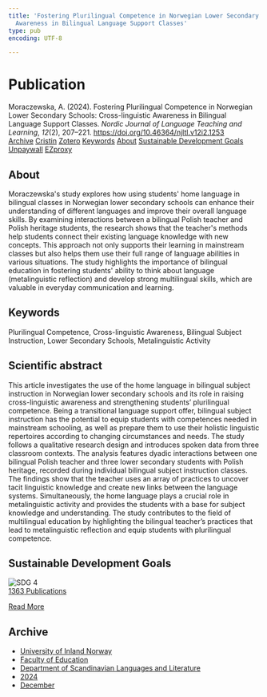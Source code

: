 ```yaml
---
title: 'Fostering Plurilingual Competence in Norwegian Lower Secondary Schools: Cross-linguistic
  Awareness in Bilingual Language Support Classes'
type: pub
encoding: UTF-8

---
```

<h1>Publication</h1>
<article id="csl-bib-container-XVWWKTM2" class="csl-bib-container">
  <div class="csl-bib-body"> <div class="csl-entry">Moraczewska, A. (2024). Fostering Plurilingual Competence in Norwegian Lower Secondary Schools: Cross-linguistic Awareness in Bilingual Language Support Classes. <i>Nordic Journal of Language Teaching and Learning</i>, <i>12</i>(2), 207–221. <a href="https://doi.org/10.46364/njltl.v12i2.1253">https://doi.org/10.46364/njltl.v12i2.1253</a></div> </div>
  <div class="csl-bib-buttons">
    <a href="#taxonomy-article-XVWWKTM2" alt="archive" class="csl-bib-button">Archive</a>
    <a href="https://app.cristin.no/results/show.jsf?id=2333405" alt="Cristin" class="csl-bib-button">Cristin</a>
    <a href="http://zotero.org/groups/5881554/items/XVWWKTM2" alt="Zotero" class="csl-bib-button">Zotero</a>
    <a href="#keywords-article-XVWWKTM2" alt="keywords" class="csl-bib-button">Keywords</a>
    <a href="#about-article-XVWWKTM2" alt="about_pub" class="csl-bib-button">About</a>
    <a href="#sdg-article-XVWWKTM2" alt="sdg" class="csl-bib-button">Sustainable Development Goals</a>
    <a href="https://journal.uia.no/index.php/NJLTL/article/download/1253/1091" alt="Unpaywall" class="csl-bib-button">Unpaywall</a>
    <a href="https://journal.uia.no/index.php/NJLTL/article/download/1253/1091" alt="EZproxy" class="csl-bib-button">EZproxy</a>
  </div>
  <div id="csl-bib-meta-container-XVWWKTM2"></div>
</article>
<div id="csl-bib-meta-XVWWKTM2" class="csl-bib-meta">
  <article id="about-article-XVWWKTM2" class="about_pub-article">
    <h1>About</h1>
    Moraczewska's study explores how using students' home language in bilingual classes in Norwegian lower secondary schools can enhance their understanding of different languages and improve their overall language skills. By examining interactions between a bilingual Polish teacher and Polish heritage students, the research shows that the teacher's methods help students connect their existing language knowledge with new concepts. This approach not only supports their learning in mainstream classes but also helps them use their full range of language abilities in various situations. The study highlights the importance of bilingual education in fostering students' ability to think about language (metalinguistic reflection) and develop strong multilingual skills, which are valuable in everyday communication and learning.
  </article>
  <article id="keywords-article-XVWWKTM2" class="keywords-article">
    <h1>Keywords</h1>
    Plurilingual Competence, Cross-linguistic Awareness, Bilingual Subject Instruction, Lower Secondary Schools, Metalinguistic Activity
  </article>
  <article id="abstract-article-XVWWKTM2" class="abstract-article">
    <h1>Scientific abstract</h1>
    This article investigates the use of the home language in bilingual subject instruction in Norwegian lower secondary schools and its role in raising cross-linguistic awareness and strengthening students’ plurilingual competence. Being a transitional language support offer, bilingual subject instruction has the potential to equip students with competences needed in mainstream schooling, as well as prepare them to use their holistic linguistic repertoires according to changing circumstances and needs. The study follows a qualitative research design and introduces spoken data from three classroom contexts. The analysis features dyadic interactions between one bilingual Polish teacher and three lower secondary students with Polish heritage, recorded during individual bilingual subject instruction classes. The findings show that the teacher uses an array of practices to uncover tacit linguistic knowledge and create new links between the language systems. Simultaneously, the home language plays a crucial role in metalinguistic activity and provides the students with a base for subject knowledge and understanding. The study contributes to the field of multilingual education by highlighting the bilingual teacher’s practices that lead to metalinguistic reflection and equip students with plurilingual competence.
  </article>
  <article id="sdg-article-XVWWKTM2" class="sdg-article">
    <h1>Sustainable Development Goals</h1>
    <div class="sdg-container"><div id="sdg4" class="sdg">
        <img src="{{< params subfolder >}}images/sdg/sdg04_en.png" class="image" alt="SDG 4">
        <div class="sdg-overlay">
          <a href="{{< params subfolder >}}en/archive/?sdg=4#archive" class="sdg-publication-count"><span>1363</span> Publications</a>
          <p><a href="https://sdgs.un.org/goals/goal4" class="sdg-read-more">Read More</a></p>
        </div>
      </div></div>
  </article>
  <article id="taxonomy-article-XVWWKTM2" class="taxonomy-article">
    <h1>Archive</h1>
    <ul>
      <li><a href="{{< params subfolder >}}en/archive/?key=3DCRN523">University of Inland Norway</a></li>
      <li><a href="{{< params subfolder >}}en/archive/?key=WYNZA47F">Faculty of Education</a></li>
      <li><a href="{{< params subfolder >}}en/archive/?key=T9U6ILTU">Department of Scandinavian Languages and Literature</a></li>
      <li><a href="{{< params subfolder >}}en/archive/?key=CAQL5F23">2024</a></li>
      <li><a href="{{< params subfolder >}}en/archive/?key=GHDRL3E6">December</a></li>
    </ul>
  </article>
</div>

